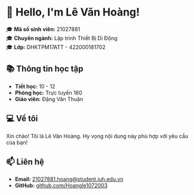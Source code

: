 

# 👋 Hello, I'm Lê Văn Hoàng!

🎓 **Mã số sinh viên:** 21027881  
🎓 **Chuyên ngành:** Lập trình Thiết Bị Di Động  
🎓 **Lớp:** DHKTPM17ATT - 422000181702

## 📚 Thông tin học tập

- **Tiết học:** 10 - 12
- **Phòng học:** Trực tuyến 160
- **Giáo viên:** Đặng Văn Thuận

## 💻 Về tôi

Xin chào! Tôi là Lê Văn Hoàng. Hy vọng nội dung này phù hợp với yêu cầu của bạn!

## 📫 Liên hệ

- **Email:** [21027881.hoang@student.iuh.edu.vn](mailto:21027881.hoang@student.iuh.edu.vn)
- **GitHub:** [github.com/Hoangle1072003](https://github.com/Hoangle1072003)
